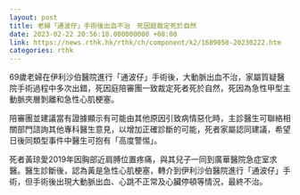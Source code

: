 ```yaml
---
layout: post
title: 老婦「通波仔」手術後出血不治　死因庭裁定死於自然
date: 2023-02-22 20:56:18.000000000 +08:00
link: https://news.rthk.hk/rthk/ch/component/k2/1689050-20230222.htm
categories: rthk
---
```


69歲老婦在伊利沙伯醫院進行「通波仔」手術後，大動脈出血不治，家屬質疑醫院手術過程中多次出錯，死因庭陪審團一致裁定死者死於自然，死因為急性甲型主動脈夾層剝離和急性心肌梗塞。

陪審團並建議當有證據顯示有可能由其他原因引致病情惡化時，主診醫生可聯絡相關部門諮詢其他專科醫生意見，以增加正確診斷的可能，死者家屬認同建議，希望日後同類型事件中醫生可抱有「高度警惕」。

死者黃琼愛2019年因胸部近肩膊位置疼痛，與其兒子一同到廣華醫院急症室求醫。醫生診斷後，認為黃是急性心肌梗塞，轉介到伊利沙伯醫院進行「通波仔」手術，但手術後出現大動脈出血、心跳不正常及心臟停頓等情況，最終不治。
